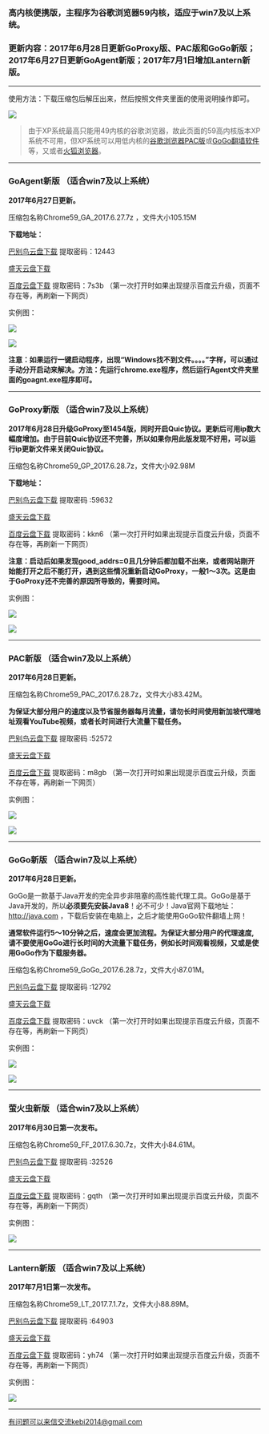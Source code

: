 ### 高内核便携版，主程序为谷歌浏览器59内核，适应于win7及以上系统。

### 更新内容：2017年6月28日更新GoProxy版、PAC版和GoGo新版；2017年6月27日更新GoAgent新版；2017年7月1日增加Lantern新版。

***

使用方法：下载压缩包后解压出来，然后按照文件夹里面的使用说明操作即可。

![](https://raw.githubusercontent.com/Alvin9999/pac2/master/GA4.png)

> 由于XP系统最高只能用49内核的谷歌浏览器，故此页面的59高内核版本XP系统不可用，但XP系统可以用低内核的[谷歌浏览器PAC版](https://github.com/Alvin9999/new-pac/wiki/PAC%E7%89%88)或[GoGo翻墙软件](https://github.com/Alvin9999/new-pac/wiki/GoGo%E7%BF%BB%E5%A2%99%E8%BD%AF%E4%BB%B6)等，又或者[火狐浏览器](https://github.com/Alvin9999/new-pac/wiki/%E7%81%AB%E7%8B%90%E6%B5%8F%E8%A7%88%E5%99%A8%EF%BC%88GoAgent%E3%80%81GoProxy%E5%92%8CLantern%E7%89%88%EF%BC%89)。

***

### GoAgent新版 （适合win7及以上系统）

**2017年6月27日更新。**

压缩包名称Chrome59_GA_2017.6.27.7z ，文件大小105.15M

**下载地址：**

[巴别鸟云盘下载](http://www.babel.cc/share.do?s=5631823994247650) 提取密码：12443

[盛天云盘下载](http://pan.stnts.com/s/nPSrTpS)

[百度云盘下载](http://pan.baidu.com/s/1miE6F48) 提取密码：7s3b （第一次打开时如果出现提示百度云升级，页面不存在等，再刷新一下网页）

实例图：

![](https://raw.githubusercontent.com/Alvin9999/pac2/master/GA1.png)

![](https://raw.githubusercontent.com/Alvin9999/pac2/master/GA2.png)

**注意：如果运行一键启动程序，出现“Windows找不到文件。。。。”字样，可以通过手动分开启动来解决。方法：先运行chrome.exe程序，然后运行Agent文件夹里面的goagnt.exe程序即可。**

***

### GoProxy新版 （适合win7及以上系统）

**2017年6月28日升级GoProxy至1454版，同时开启Quic协议。更新后可用ip数大幅度增加。由于目前Quic协议还不完善，所以如果你用此版发现不好用，可以运行ip更新文件来关闭Quic协议。** 

压缩包名称Chrome59_GP_2017.6.28.7z，文件大小92.98M

**下载地址：**

[巴别鸟云盘下载](http://www.babel.cc/share.do?s=6038730468427846) 提取密码 :59632

[盛天云盘下载](http://pan.stnts.com/s/VxzEldj)

[百度云盘下载](http://pan.baidu.com/s/1dF3pESx) 提取密码：kkn6 （第一次打开时如果出现提示百度云升级，页面不存在等，再刷新一下网页）

**注意：启动后如果发现good_addrs=0且几分钟后都加载不出来，或者网站刚开始能打开之后不能打开，遇到这些情况重新启动GoProxy，一般1～3次。这是由于GoProxy还不完善的原因所导致的，需要时间。**

实例图：

![](https://raw.githubusercontent.com/Alvin9999/pac2/master/GP1.png)

![](https://raw.githubusercontent.com/Alvin9999/pac2/master/GP2.png)


***

### PAC新版 （适合win7及以上系统）

**2017年6月28日更新。**

压缩包名称Chrome59_PAC_2017.6.28.7z，文件大小83.42M。

**为保证大部分用户的速度以及节省服务器每月流量，请勿长时间使用新加坡代理地址观看YouTube视频，或者长时间进行大流量下载任务。**

[巴别鸟云盘下载](http://www.babel.cc/share.do?s=7699059002178707) 提取密码 :52572

[盛天云盘下载](http://pan.stnts.com/s/9iotpKE)

[百度云盘下载](http://pan.baidu.com/s/1dE3Fw33) 提取密码：m8gb （第一次打开时如果出现提示百度云升级，页面不存在等，再刷新一下网页）

实例图：

![](https://raw.githubusercontent.com/Alvin9999/pac2/master/PAC1.png)

![](https://raw.githubusercontent.com/Alvin9999/pac2/master/PAC2.png)


***

### GoGo新版 （适合win7及以上系统）

**2017年6月28日更新。**

GoGo是一款基于Java开发的完全异步非阻塞的高性能代理工具。GoGo是基于Java开发的，所以**必须要先安装Java8**！必不可少！Java官网下载地址：http://java.com ，下载后安装在电脑上，之后才能使用GoGo软件翻墙上网！

**通常软件运行5～10分钟之后，速度会更加流程。为保证大部分用户的代理速度, 请不要使用GoGo进行长时间的大流量下载任务，例如长时间观看视频，又或是使用GoGo作为下载服务器。**

压缩包名称Chrome59_GoGo_2017.6.28.7z，文件大小87.01M。

[巴别鸟云盘下载](http://www.babel.cc/share.do?s=62658986820945) 提取密码 :12792

[盛天云盘下载](http://pan.stnts.com/s/t4jXJRQ)

[百度云盘下载](http://pan.baidu.com/s/1pL5Deav) 提取密码：uvck （第一次打开时如果出现提示百度云升级，页面不存在等，再刷新一下网页）

实例图：

![](https://raw.githubusercontent.com/Alvin9999/pac2/master/gogo11.png)

![](https://raw.githubusercontent.com/Alvin9999/pac2/master/gogo12.png)


***

### 萤火虫新版 （适合win7及以上系统）

**2017年6月30日第一次发布。**

压缩包名称Chrome59_FF_2017.6.30.7z，文件大小84.61M。

[巴别鸟云盘下载](http://www.babel.cc/share.do?s=3321000490843089) 提取密码 :32526

[盛天云盘下载](http://pan.stnts.com/s/g25Lg2D)

[百度云盘下载](http://pan.baidu.com/s/1bHYLwM) 提取密码：gqth （第一次打开时如果出现提示百度云升级，页面不存在等，再刷新一下网页）

实例图：

![](https://raw.githubusercontent.com/Alvin9999/pac2/master/59FF1.png)


***

### Lantern新版 （适合win7及以上系统）

**2017年7月1日第一次发布。**

压缩包名称Chrome59_LT_2017.7.1.7z，文件大小88.89M。

[巴别鸟云盘下载](http://www.babel.cc/share.do?s=7833164049576174) 提取密码 :64903

[盛天云盘下载](http://pan.stnts.com/s/dcld7CC)

[百度云盘下载](http://pan.baidu.com/s/1bo83rsj) 提取密码：yh74 （第一次打开时如果出现提示百度云升级，页面不存在等，再刷新一下网页）

实例图：

![](https://raw.githubusercontent.com/Alvin9999/pac2/master/59LT002.PNG)


***

有问题可以来信交流kebi2014@gmail.com